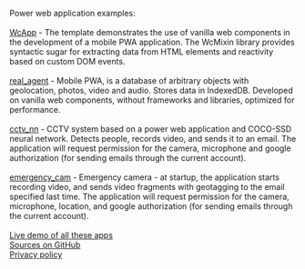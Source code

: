 Power web application examples:
<br><br>
<a href="/WcApp">WcApp</a> - The template demonstrates the use of vanilla web components in the development of a mobile PWA application. The WcMixin library provides syntactic sugar for extracting data from HTML elements and reactivity based on custom DOM events.
<br><br>
<a href="/real_agent">real_agent</a> - Mobile PWA, is a database of arbitrary objects with geolocation, photos, video and audio. Stores data in IndexedDB. Developed on vanilla web components, without frameworks and libraries, optimized for performance.
<br><br>
<a href="/cctv_nn">cctv_nn</a> - CCTV system based on a power web application and COCO-SSD neural network. Detects people, records video, and sends it to an email. The application will request permission for the camera, microphone and google authorization (for sending emails through the current account).
<br><br>
<a href="/emergency_cam">emergency_cam</a> - Emergency camera - at startup, the application starts recording video, and sends video fragments with geotagging to the email specified last time. The application will request permission for the camera, microphone, location, and google authorization (for sending emails through the current account).
<br><br>
<a href="https://balajahe.github.io/">Live demo of all these apps</a>
<br>
<a href="https://github.com/balajahe/balajahe.github.io">Sources on GitHub</a>
<br>
<a href="/privacy-policy.html">Privacy policy</a>
